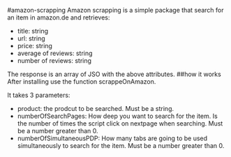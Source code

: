#amazon-scrapping
Amazon scrapping is a simple package that search for an item in amazon.de and retrieves:
+ title: string
+ url: string
+ price: string
+ average of reviews: string
+ number of reviews: string

The response is an array of JSO with the above attributes.
##how it works
After installing use the function scrappeOnAmazon.

It takes 3 parameters:
+ product: the prodcut to be searched. Must be a string.
+ numberOfSearchPages: How deep you want to search for the item. Is the number of times the script click on nextpage when searching. Must be a number greater than 0.
+ numberOfSimultaneousPDP: How many tabs are going to be used simultaneously to search for the item. Must be a number greater than 0.

